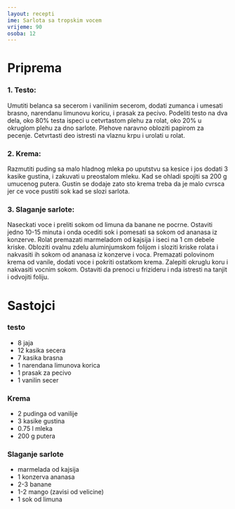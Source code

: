 ```yaml
---
layout: recepti
ime: Sarlota sa tropskim vocem
vrijeme: 90
osoba: 12
---
```


# Priprema

### 1. Testo:
Umutiti belanca sa secerom i vanilinim secerom, dodati zumanca i umesati brasno, narendanu limunovu koricu, i prasak za pecivo. Podeliti testo na dva dela, oko 80% testa ispeci u cetvrtastom plehu za rolat, oko 20% u okruglom plehu za dno sarlote. Plehove naravno obloziti papirom za pecenje. Cetvrtasti deo istresti na vlaznu krpu i urolati u rolat.

### 2. Krema:
Razmutiti puding sa malo hladnog mleka po uputstvu sa kesice i jos dodati 3 kasike gustina, i zakuvati u preostalom mleku. Kad se ohladi spojiti sa 200 g umucenog putera. Gustin se dodaje zato sto krema treba da je malo cvrsca jer ce voce pustiti sok kad se slozi sarlota.

### 3. Slaganje sarlote:
Naseckati voce i preliti sokom od limuna da banane ne pocrne. Ostaviti jedno 10-15 minuta i onda ocediti sok i pomesati sa sokom od ananasa iz konzerve. Rolat premazati marmeladom od kajsija i iseci na 1 cm debele kriske. Obloziti ovalnu zdelu aluminjumskom folijom i sloziti kriske rolata i nakvasiti ih sokom od ananasa iz konzerve i voca. Premazati polovinom krema od vanile, dodati voce i pokriti ostatkom krema. Zalepiti okruglu koru i nakvasiti vocnim sokom. Ostaviti da prenoci u frizideru i nda istresti na tanjit i odvojiti foliju.

# Sastojci

### testo
  - 8 jaja
  - 12 kasika secera
  - 7 kasika brasna
  - 1 narendana limunova korica
  - 1 prasak za pecivo
  - 1 vanilin secer

### Krema
  - 2 pudinga od vanilije
  - 3 kasike gustina
  - 0.75 l mleka
  - 200 g putera

### Slaganje sarlote
  - marmelada od kajsija
  - 1 konzerva ananasa
  - 2-3 banane
  - 1-2 mango (zavisi od velicine)
  - 1 sok od limuna

